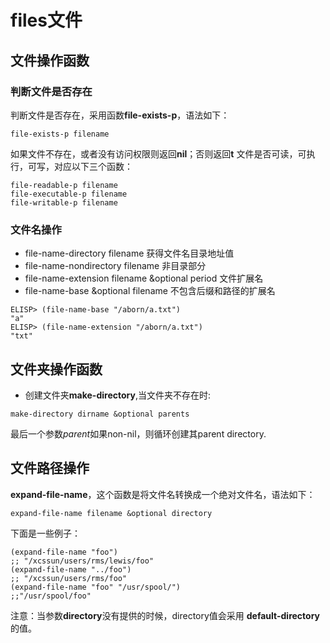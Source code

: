 # files文件

## 文件操作函数

### 判断文件是否存在
判断文件是否存在，采用函数**file-exists-p**，语法如下：
```elisp
file-exists-p filename
```
如果文件不存在，或者没有访问权限则返回**nil**；否则返回**t**
文件是否可读，可执行，可写，对应以下三个函数：
```elisp
file-readable-p filename
file-executable-p filename
file-writable-p filename
```

### 文件名操作
* file-name-directory filename 获得文件名目录地址值
* file-name-nondirectory filename 非目录部分
* file-name-extension filename &optional period 文件扩展名
*  file-name-base &optional filename 不包含后缀和路径的扩展名
```elisp
ELISP> (file-name-base "/aborn/a.txt")
"a"
ELISP> (file-name-extension "/aborn/a.txt")
"txt"
```

## 文件夹操作函数
* 创建文件夹**make-directory**,当文件夹不存在时:
```elisp
make-directory dirname &optional parents
```
最后一个参数*parent*如果non-nil，则循环创建其parent directory.

## 文件路径操作
**expand-file-name**，这个函数是将文件名转换成一个绝对文件名，语法如下：
```elisp
expand-file-name filename &optional directory
```
下面是一些例子：
```
(expand-file-name "foo")
;; "/xcssun/users/rms/lewis/foo"
(expand-file-name "../foo")
;; "/xcssun/users/rms/foo"
(expand-file-name "foo" "/usr/spool/")
;;"/usr/spool/foo"
```
注意：当参数**directory**没有提供的时候，directory值会采用
**default-directory**的值。
